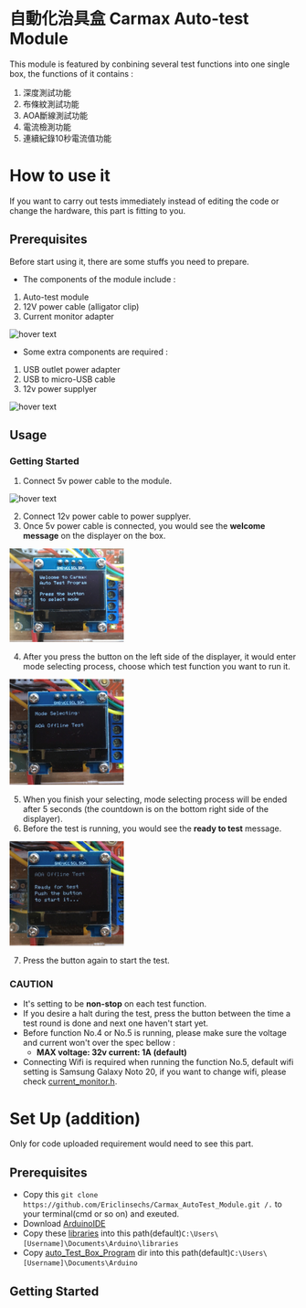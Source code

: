 # 自動化治具盒 Carmax Auto-test Module

This module is featured by conbining several test functions into one single box, the functions of it contains :
1. 深度測試功能
2. 布條紋測試功能
3. AOA斷線測試功能
4. 電流檢測功能
5. 連續紀錄10秒電流值功能

# How to use it

If you want to carry out tests immediately instead of editing the code or change the hardware, this part is fitting to you.

## Prerequisites

Before start using it, there are some stuffs you need to prepare.

- The components of the module include :
1. Auto-test module
2. 12V power cable (alligator clip)
3. Current monitor adapter
<p align="left">
  <img src="https://github.com/Ericlinsechs/Carmax_AutoTest_Module/blob/main/image/components.png" width="350" title="hover text">
</p>

- Some extra components are required :
1. USB outlet power adapter
2. USB to micro-USB cable
3. 12v power supplyer
<p align="left">
  <img src="https://github.com/Ericlinsechs/Carmax_AutoTest_Module/blob/main/image/required.png" width="350" title="hover text">
</p>

## Usage

### Getting Started
1. Connect 5v power cable to the module.
<p align="left">
  <img src="https://github.com/Ericlinsechs/Carmax_AutoTest_Module/blob/main/image/power_wire_connect.png" width="200" title="hover text">
</p>

2. Connect 12v power cable to power supplyer.
3. Once 5v power cable is connected, you would see the **welcome message** on the displayer on the box.
<p align="left">
  <img src="https://github.com/Ericlinsechs/Carmax_AutoTest_Module/blob/main/image/welcome.JPG" width="200" title="hover text">
</p>

4. After you press the button on the left side of the displayer, it would enter mode selecting process, choose which test function you want to run it.
<p align="left">
  <img src="https://github.com/Ericlinsechs/Carmax_AutoTest_Module/blob/main/image/mode_selecting.png" width="200" title="hover text">
</p>

5. When you finish your selecting, mode selecting process will be ended after 5 seconds (the countdown is on the bottom right side of the displayer).
6. Before the test is running, you would see the **ready to test** message.
<p align="left">
  <img src="https://github.com/Ericlinsechs/Carmax_AutoTest_Module/blob/main/image/ready_for_test.png" width="200" title="hover text">
</p>

7. Press the button again to start the test.

### **CAUTION**
- It's setting to be **non-stop** on each test function.
- If you desire a halt during the test, press the button between the time a test round is done and next one haven't start yet.
- Before function No.4 or No.5 is running, please make sure the voltage and current won't over the spec bellow :
  - **MAX voltage: 32v current: 1A (default)**
- Connecting Wifi is required when running the function No.5, default wifi setting is Samsung Galaxy Noto 20, if you want to change wifi, please check [current_monitor.h](https://github.com/Ericlinsechs/Carmax_AutoTest_Module/blob/main/code/Auto_Test_Box_code/libraries/Current_Monitor/Current_Monitor.h).

# Set Up (addition)
Only for code uploaded requirement would need to see this part.

## Prerequisites
- Copy this `git clone https://github.com/Ericlinsechs/Carmax_AutoTest_Module.git /.` to your terminal(cmd or so on) and exeuted.
- Download [ArduinoIDE](https://www.arduino.cc/en/software)
- Copy these [libraries](https://github.com/Ericlinsechs/Carmax_AutoTest_Module/tree/main/code/Auto_Test_Box_code/libraries) into this path(default)`C:\Users\[Username]\Documents\Arduino\libraries`
- Copy [auto_Test_Box_Program](https://github.com/Ericlinsechs/Carmax_AutoTest_Module/tree/main/code/Auto_Test_Box_code/Auto_Test_Box_Program) dir into this path(default)`C:\Users\[Username]\Documents\Arduino`
## Getting Started
